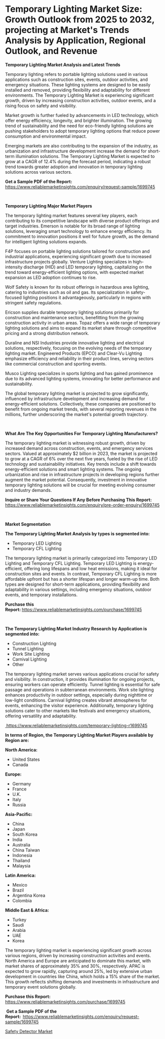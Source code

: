 <p><h1>Temporary Lighting Market Size: Growth Outlook from 2025 to 2032, projecting at Market's Trends Analysis by Application, Regional Outlook, and Revenue</h1></p><p><strong>Temporary Lighting Market Analysis and Latest Trends</strong></p>
<p><p>Temporary lighting refers to portable lighting solutions used in various applications such as construction sites, events, outdoor activities, and emergency situations. These lighting systems are designed to be easily installed and removed, providing flexibility and adaptability for different environments. The Temporary Lighting Market is experiencing significant growth, driven by increasing construction activities, outdoor events, and a rising focus on safety and visibility.</p><p>Market growth is further fueled by advancements in LED technology, which offer energy efficiency, longevity, and brighter illumination. The growing trend of sustainability and the need for eco-friendly lighting solutions are pushing stakeholders to adopt temporary lighting options that reduce power consumption and environmental impact. </p><p>Emerging markets are also contributing to the expansion of the industry, as urbanization and infrastructure development increase the demand for short-term illumination solutions. The Temporary Lighting Market is expected to grow at a CAGR of 12.4% during the forecast period, indicating a robust trend towards greater adoption and innovation in temporary lighting solutions across various sectors.</p></p>
<p><strong>Get a Sample PDF of the Report:&nbsp;</strong> <a href="https://www.reliablemarketinsights.com/enquiry/request-sample/1699745?utm_campaign=1894&utm_medium=2&utm_source=Github&utm_content=ia&utm_term=09012025&utm_id=temporary-lighting">https://www.reliablemarketinsights.com/enquiry/request-sample/1699745</a></p>
<p>&nbsp;</p>
<p><strong>Temporary Lighting Major Market Players</strong></p>
<p><p>The temporary lighting market features several key players, each contributing to its competitive landscape with diverse product offerings and target industries. Emerson is notable for its broad range of lighting solutions, leveraging smart technology to enhance energy efficiency. Its commitment to innovation positions it well for future growth, as the demand for intelligent lighting solutions expands.</p><p>F4P focuses on portable lighting solutions tailored for construction and industrial applications, experiencing significant growth due to increased infrastructure projects globally. Venture Lighting specializes in high-intensity discharge (HID) and LED temporary lighting, capitalizing on the trend toward energy-efficient lighting options, with expected market expansion as LED adoption continues to rise.</p><p>Wolf Safety is known for its robust offerings in hazardous area lighting, catering to industries such as oil and gas. Its specialization in safety-focused lighting positions it advantageously, particularly in regions with stringent safety regulations.</p><p>Ericson supplies durable temporary lighting solutions primarily for construction and maintenance sectors, benefitting from the growing construction activity in urban areas. Topaz offers a wide range of temporary lighting solutions and aims to expand its market share through competitive pricing and a strong distribution network.</p><p>Duraline and NSI Industries provide innovative lighting and electrical solutions, respectively, focusing on the evolving needs of the temporary lighting market. Engineered Products (EPCO) and Clear-Vu Lighting emphasize efficiency and reliability in their product lines, serving sectors like commercial construction and sporting events.</p><p>Musco Lighting specializes in sports lighting and has gained prominence due to its advanced lighting systems, innovating for better performance and sustainability. </p><p>The global temporary lighting market is projected to grow significantly, influenced by infrastructure development and increasing demand for energy-efficient solutions. Collectively, these companies are positioned to benefit from ongoing market trends, with several reporting revenues in the millions, further underscoring the market's potential growth trajectory.</p></p>
<p>&nbsp;</p>
<p><strong>What Are The Key Opportunities For Temporary Lighting Manufacturers?</strong></p>
<p><p>The temporary lighting market is witnessing robust growth, driven by increased demand across construction, events, and emergency services sectors. Valued at approximately $2 billion in 2023, the market is projected to grow at a CAGR of 6% over the next five years, fueled by the rise of LED technology and sustainability initiatives. Key trends include a shift towards energy-efficient solutions and smart lighting systems. The ongoing urbanization and rise in infrastructure projects in developing regions further augment the market potential. Consequently, investment in innovative temporary lighting solutions will be crucial for meeting evolving consumer and industry demands.</p></p>
<p><strong>Inquire or Share Your Questions If Any Before Purchasing This Report:</strong> <a href="https://www.reliablemarketinsights.com/enquiry/pre-order-enquiry/1699745?utm_campaign=1894&utm_medium=2&utm_source=Github&utm_content=ia&utm_term=09012025&utm_id=temporary-lighting">https://www.reliablemarketinsights.com/enquiry/pre-order-enquiry/1699745</a></p>
<p>&nbsp;</p>
<p><strong>Market Segmentation</strong></p>
<p><strong>The Temporary Lighting Market Analysis by types is segmented into:</strong></p>
<p><ul><li>Temporary LED Lighting</li><li>Temporary CFL Lighting</li></ul></p>
<p><p>The temporary lighting market is primarily categorized into Temporary LED Lighting and Temporary CFL Lighting. Temporary LED Lighting is energy-efficient, offering long lifespans and low heat emissions, making it ideal for construction sites and events. In contrast, Temporary CFL Lighting is more affordable upfront but has a shorter lifespan and longer warm-up time. Both types are designed for short-term applications, providing flexibility and adaptability in various settings, including emergency situations, outdoor events, and temporary installations.</p></p>
<p><strong>Purchase this Report:&nbsp;</strong><a href="https://www.reliablemarketinsights.com/purchase/1699745?utm_campaign=1894&utm_medium=2&utm_source=Github&utm_content=ia&utm_term=09012025&utm_id=temporary-lighting">https://www.reliablemarketinsights.com/purchase/1699745</a></p>
<p>&nbsp;</p>
<p><strong>The Temporary Lighting Market Industry Research by Application is segmented into:</strong></p>
<p><ul><li>Construction Lighting</li><li>Tunnel Lighting</li><li>Work Site Lighting</li><li>Carnival Lighting</li><li>Other</li></ul></p>
<p><p>The temporary lighting market serves various applications crucial for safety and visibility. In construction, it provides illumination for ongoing projects, ensuring workers can operate efficiently. Tunnel lighting is essential for safe passage and operations in subterranean environments. Work site lighting enhances productivity in outdoor settings, especially during nighttime or low-light conditions. Carnival lighting creates vibrant atmospheres for events, enhancing the visitor experience. Additionally, temporary lighting solutions cater to other markets like festivals and emergency situations, offering versatility and adaptability.</p></p>
<p><a href="https://www.reliablemarketinsights.com/temporary-lighting-r1699745?utm_campaign=1894&utm_medium=2&utm_source=Github&utm_content=ia&utm_term=09012025&utm_id=temporary-lighting">&nbsp;https://www.reliablemarketinsights.com/temporary-lighting-r1699745</a></p>
<p><strong>In terms of Region, the Temporary Lighting Market Players available by Region are:</strong></p>
<p>
    <p> <strong> North America: </strong>
        <ul>
            <li>United States</li>
            <li>Canada</li>
        </ul>
        </p> 
    <p> <strong> Europe: </strong>
        <ul>
            <li>Germany</li>
            <li>France</li>
            <li>U.K.</li>
            <li>Italy</li>
            <li>Russia</li>
        </ul>
        </p> 
    <p> <strong> Asia-Pacific: </strong>
        <ul>
            <li>China</li>
            <li>Japan</li>
            <li>South Korea</li>
            <li>India</li>
            <li>Australia</li>
            <li>China Taiwan</li>
            <li>Indonesia</li>
            <li>Thailand</li>
            <li>Malaysia</li>
        </ul>
        </p> 
    <p> <strong> Latin America: </strong>
        <ul>
            <li>Mexico</li>
            <li>Brazil</li>
            <li>Argentina Korea</li>
            <li>Colombia</li>
        </ul>
        </p> 
    <p> <strong> Middle East & Africa: </strong>
        <ul>
            <li>Turkey</li>
            <li>Saudi</li>
            <li>Arabia</li>
            <li>UAE</li>
            <li>Korea</li>
        </ul>
    </p>
    </p>
<p><p>The temporary lighting market is experiencing significant growth across various regions, driven by increasing construction activities and events. North America and Europe are anticipated to dominate this market, with market shares of approximately 35% and 30%, respectively. APAC is expected to grow rapidly, capturing around 25%, led by extensive urban development in countries like China, which holds a 15% share of the market. This growth reflects shifting demands and investments in infrastructure and temporary event solutions globally.</p></p>
<p><strong>Purchase this Report: </strong><a href="https://www.reliablemarketinsights.com/purchase/1699745?utm_campaign=1894&utm_medium=2&utm_source=Github&utm_content=ia&utm_term=09012025&utm_id=temporary-lighting">https://www.reliablemarketinsights.com/purchase/1699745</a></p>
<p>&nbsp;<strong>Get a Sample PDF of the Report:&nbsp;&nbsp;</strong><a href="https://www.reliablemarketinsights.com/enquiry/request-sample/1699745?utm_campaign=1894&utm_medium=2&utm_source=Github&utm_content=ia&utm_term=09012025&utm_id=temporary-lighting">https://www.reliablemarketinsights.com/enquiry/request-sample/1699745</a></p>
<p><strong></strong></p>
<p><p><a href="https://github.com/marloy8/Market-Research-Report-List-6/blob/main/safety-detector-market.md?utm_campaign=1894&utm_medium=2&utm_source=Github&utm_content=ia&utm_term=09012025&utm_id=temporary-lighting">Safety Detector Market</a></p></p>